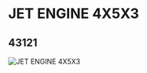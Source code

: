 # JET ENGINE 4X5X3
## 43121
![JET ENGINE 4X5X3](https://lc-www-live-s.legocdn.com/media/bricks/5/2/4171112.jpg)